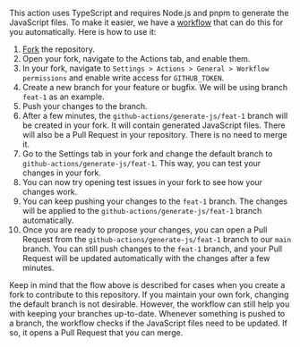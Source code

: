 This action uses TypeScript and requires Node.js and pnpm to generate the JavaScript files. To make it easier, we have a [workflow](./.github/workflows/generate-js.yml) that can do this for you automatically. Here is how to use it:

1. [Fork](https://github.com/keiyoushi/issue-moderator-action/fork) the repository.
1. Open your fork, navigate to the Actions tab, and enable them.
1. In your fork, navigate to `Settings > Actions > General > Workflow permissions` and enable write access for `GITHUB_TOKEN`.
1. Create a new branch for your feature or bugfix. We will be using branch `feat-1` as an example.
1. Push your changes to the branch.
1. After a few minutes, the `github-actions/generate-js/feat-1` branch will be created in your fork. It will contain generated JavaScript files. There will also be a Pull Request in your repository. There is no need to merge it.
1. Go to the Settings tab in your fork and change the default branch to `github-actions/generate-js/feat-1`. This way, you can test your changes in your fork.
1. You can now try opening test issues in your fork to see how your changes work.
1. You can keep pushing your changes to the `feat-1` branch. The changes will be applied to the `github-actions/generate-js/feat-1` branch automatically.
1. Once you are ready to propose your changes, you can open a Pull Request from the `github-actions/generate-js/feat-1` branch to our `main` branch. You can still push changes to the `feat-1` branch, and your Pull Request will be updated automatically with the changes after a few minutes.

Keep in mind that the flow above is described for cases when you create a fork to contribute to this repository. If you maintain your own fork, changing the default branch is not desirable. However, the workflow can still help you with keeping your branches up-to-date. Whenever something is pushed to a branch, the workflow checks if the JavaScript files need to be updated. If so, it opens a Pull Request that you can merge.
